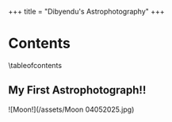 +++
title = "Dibyendu's Astrophotography"
+++

# Contents
\tableofcontents

## My First Astrophotograph!!

![Moon!](/assets/Moon 04052025.jpg)

